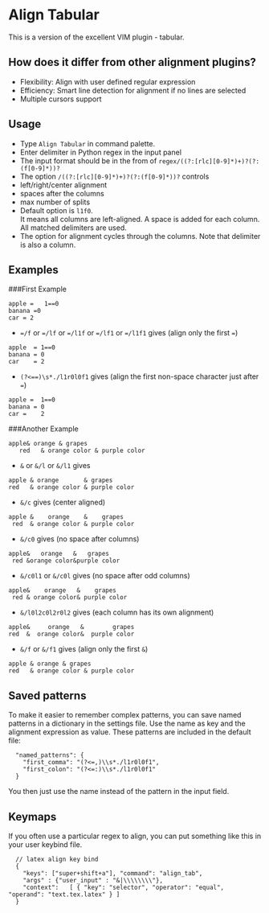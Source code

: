 Align Tabular
==============
This is a version of the excellent VIM plugin - tabular.

How does it differ from other alignment plugins?
------------
- Flexibility: Align with user defined regular expression
- Efficiency: Smart line detection for alignment if no lines are selected
- Multiple cursors support

Usage
------------
- Type `Align Tabular` in command palette.
- Enter delimiter in Python regex in the input panel
- The input format should be in the from of `regex/((?:[rlc][0-9]*)+)?(?:(f[0-9]*))?`
- The option `/((?:[rlc][0-9]*)+)?(?:(f[0-9]*))?` controls
 - left/right/center alignment
 - spaces after the columns
 - max number of splits
- Default option is `l1f0`. <br>
It means all columns are left-aligned. A space is added for each column. All matched delimiters are used.
- The option for alignment cycles through the columns. Note that delimiter is also a column.

Examples
------------
###First Example
```
apple =   1==0
banana =0
car = 2
```
- `=/f` or `=/lf` or `=/l1f` or `=/lf1` or `=/l1f1` gives (align only the first `=`)

```
apple  = 1==0
banana = 0
car    = 2
```

- `(?<==)\s*./l1r0l0f1` gives (align the first non-space character just after `=`)

```
apple =  1==0
banana = 0
car =    2
```


###Another Example
```
apple& orange & grapes
   red   & orange color & purple color
```


- `&` or `&/l` or `&/l1` gives

```
apple & orange       & grapes
red   & orange color & purple color
```

- `&/c` gives (center aligned)

```
apple &    orange    &    grapes
 red  & orange color & purple color
```
- `&/c0` gives (no space after columns)

```
apple&   orange   &   grapes
 red &orange color&purple color
```
- `&/c0l1` or `&/c0l` gives (no space after odd columns)

```
apple&    orange   &    grapes
 red & orange color& purple color
```
- `&/l0l2c0l2r0l2` gives (each column has its own alignment)

```
apple&     orange   &        grapes
red  &  orange color&  purple color
```

- `&/f` or `&/f1` gives (align only the first `&`)

```
apple & orange & grapes
red   & orange color & purple color
```


Saved patterns
------------
To make it easier to remember complex patterns, you can save named patterns in
a dictionary in the settings file. Use the name as key and the alignment
expression as value. These patterns are included in the default file:

```
  "named_patterns": {
    "first_comma": "(?<=,)\\s*./l1r0l0f1",
    "first_colon": "(?<=:)\\s*./l1r0l0f1"
  }
```

You then just use the name instead of the pattern in the input field.

Keymaps
------------
If you often use a particular regex to align, you can put something like
this in your user keybind file.

```
  // latex align key bind
  {
    "keys": ["super+shift+a"], "command": "align_tab",
    "args" : {"user_input" : "&|\\\\\\\\"},
    "context":   [ { "key": "selector", "operator": "equal", "operand": "text.tex.latex" } ]
  }
```
